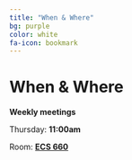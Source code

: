 ```yaml
---
title: "When & Where"
bg: purple
color: white
fa-icon: bookmark
---
```


# When & Where  

**Weekly meetings**

Thursday: **11:00am**  

Room: **[ECS 660](http://www.uvic.ca/home/about/campus-info/maps/maps/ecs.php)**
